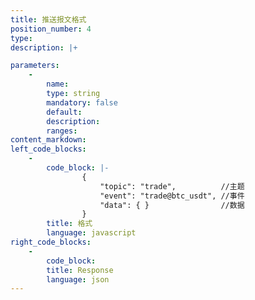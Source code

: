 ```yaml
---
title: 推送报⽂格式
position_number: 4
type:
description: |+

parameters:
    -
        name:
        type: string
        mandatory: false
        default:
        description:
        ranges:
content_markdown:
left_code_blocks:
    -
        code_block: |-
                {
                    "topic": "trade",          //主题
                    "event": "trade@btc_usdt", //事件
                    "data": { }                //数据
                }
        title: 格式
        language: javascript
right_code_blocks:
    -
        code_block:
        title: Response
        language: json
---
```

